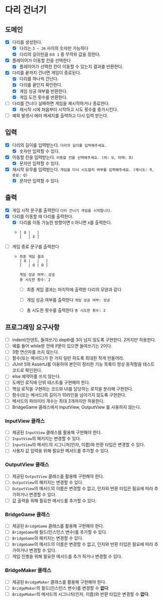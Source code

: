 # 다리 건너기

## 도메인

- [x] 다리를 생성한다.
    - [x] 다리는 `3 ~ 20` 사이의 숫자만 가능하다
    - [x] 다리의 길이만큼 `0과 1` 중 무작위 값을 정한다.
- [x] 플레이어가 이동할 칸을 선택한다
    - [x] 플레이어가 선택한 칸이 이동할 수 있는지 결과를 반환한다.
- [x] 다리를 끝까지 건너면 게임이 종료된다.
    - [x] 다리를 하나씩 건넌다.
    - [x] 다리를 끝인지 확인한다.
    - [x] 게임 성공 여부를 반환한다.
    - [x] 게임 도전 횟수를 반환한다.
- [ ] 다리를 건너다 실패하면 게임을 재시작하거나 종료한다.
    - [x] 재시작 시에 처음부터 시작하고 시도 횟수를 증가시킨다.
- [ ] 예외 발생시 에러 메세지를 출력하고 다시 입력 받는다.

## 입력

- [x] 다리의 길이를 입력받는다. `다리의 길이를 입력해주세요.`
    - [x] 숫자만 입력할 수 있다.
- [x] 이동할 칸을 입력받는다. `이동할 칸을 선택해주세요. (위: U, 아래: D)`
    - [x] 문자만 입력할 수 있다.
- [x] 재시작 유무를 입력받는다. `게임을 다시 시도할지 여부를 입력해주세요. (재시도: R, 종료: Q)`
    - [x] 문자만 입력할 수 있다.

## 출력

- [x] 게임 시작 문구를 출력한다 `다리 건너기 게임을 시작합니다.`
- [x] 다리를 이동할 때 다리를 출력한다.
  - [x] 다리를 이동 가능한 방향이면 `O` 아니면 `X`를 출력한다.
  - ```    
    [ O |   ]
    [   | X ]
    ```
- [ ] 게임 종료 문구를 출력한다
  - ``` 
    최종 게임 결과
    [ O |   |   ]
    [   | O | O ]
  
    게임 성공 여부: 성공
    총 시도한 횟수: 2
    ```
    - [ ] 최종 게임 결과는 마지막에 출력한 다리의 모양과 같다
    - [ ] 게임 성공 여부를 출력한다 `게임 성공 여부: 성공`
    - [ ] 총 시도한 횟수를 출력한다 `총 시도한 횟수: 2`



## 프로그래밍 요구사항
- [ ] indent(인덴트, 들여쓰기) depth를 3이 넘지 않도록 구현한다. 2까지만 허용한다.
- [ ] 예를 들어 while문 안에 if문이 있으면 들여쓰기는 2이다.
- [ ] 3항 연산자를 쓰지 않는다.
- [ ] 함수(또는 메서드)가 한 가지 일만 하도록 최대한 작게 만들어라.
- [ ] JUnit 5와 AssertJ를 이용하여 본인이 정리한 기능 목록이 정상 동작함을 테스트 코드로 확인한다.
- [ ] else 예약어를 쓰지 않는다.
- [ ] 도메인 로직에 단위 테스트를 구현해야 한다. 
- [ ] 핵심 로직을 구현하는 코드와 UI를 담당하는 로직을 분리해 구현한다.
- [ ] 함수(또는 메서드)의 길이가 10라인을 넘어가지 않도록 구현한다.
- [ ] 메서드의 파라미터 개수는 최대 3개까지만 허용한다.
- [ ] BridgeGame 클래스에서 InputView, OutputView 를 사용하지 않는다.

### InputView 클래스
- [ ] 제공된 `InputView` 클래스를 활용해 구현해야 한다.
- [ ] `InputView`의 패키지는 변경할 수 있다.
- [ ] `InputView`의 메서드의 시그니처(인자, 이름)와 반환 타입은 변경할 수 있다.
- [ ] 사용자 값 입력을 위해 필요한 메서드를 추가할 수 있다.

### OutputView 클래스
- [ ] 제공된 `OutputView` 클래스를 활용해 구현해야 한다.
- [ ] `OutputView`의 패키지는 변경할 수 있다.
- [ ] `OutputView`의 메서드의 이름은 변경할 수 없고, 인자와 반환 타입은 필요에 따라 추가하거나 변경할 수 있다.
- [ ] 값 출력을 위해 필요한 메서드를 추가할 수 있다.

### BridgeGame 클래스
- [ ] 제공된 `BridgeGame` 클래스를 활용해 구현해야 한다.
- [ ] `BridgeGame`에 필드(인스턴스 변수)를 추가할 수 있다.
- [ ] `BridgeGame`의 패키지는 변경할 수 있다.
- [ ] `BridgeGame`의 메서드의 이름은 변경할 수 없고, 인자와 반환 타입은 필요에 따라 추가하거나 변경할 수 있다.
- [ ] 게임 진행을 위해 필요한 메서드를 추가 하거나 변경할 수 있다.

### BridgeMaker 클래스
- [ ] 제공된 `BridgeMaker` 클래스를 활용해 구현해야 한다.
- [ ] `BridgeMaker`의 필드(인스턴스 변수)를 변경할 수 **없다**.
- [ ] `BridgeMaker`의 메서드의 시그니처(인자, 이름)와 반환 타입은 변경할 수 **없다**.